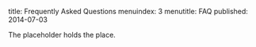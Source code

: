 title: Frequently Asked Questions
menuindex: 3
menutitle: FAQ
published: 2014-07-03

The placeholder holds the place.

